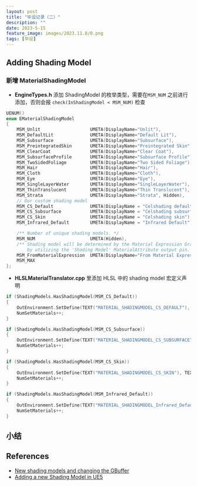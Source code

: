 ```yaml
---
layout: post
title: "毕设记录（二）"
description: ""
date: 2023-5-15
feature_image: images/2023.11.8/0.png
tags: [毕设]
---
```


<!--more-->

## Adding Shading Model

### 新增 MaterialShadingModel

- **EngineTypes.h** 添加 ShadingModel 的枚举类型，需要在`MSM_NUM` 之前进行添加，否则会报 `check(InShadingModel < MSM_NUM)` 检查
  
```C++
UENUM()
enum EMaterialShadingModel
{
	MSM_Unlit					UMETA(DisplayName="Unlit"),
	MSM_DefaultLit				UMETA(DisplayName="Default Lit"),
	MSM_Subsurface				UMETA(DisplayName="Subsurface"),
	MSM_PreintegratedSkin		UMETA(DisplayName="Preintegrated Skin"),
	MSM_ClearCoat				UMETA(DisplayName="Clear Coat"),
	MSM_SubsurfaceProfile		UMETA(DisplayName="Subsurface Profile"),
	MSM_TwoSidedFoliage			UMETA(DisplayName="Two Sided Foliage"),
	MSM_Hair					UMETA(DisplayName="Hair"),
	MSM_Cloth					UMETA(DisplayName="Cloth"),
	MSM_Eye						UMETA(DisplayName="Eye"),
	MSM_SingleLayerWater		UMETA(DisplayName="SingleLayerWater"),
	MSM_ThinTranslucent			UMETA(DisplayName="Thin Translucent"),
	MSM_Strata					UMETA(DisplayName="Strata", Hidden),
	// Our custom shading model
	MSM_CS_Default				UMETA(DisplayName = "Celshading default"),
	MSM_CS_Subsurface			UMETA(DisplayName = "Celshading subsurface"),
	MSM_CS_Skin					UMETA(DisplayName = "Celshading skin"),
	MSM_Infrared_Default		UMETA(DisplayName = "Infrared Default"),

	/** Number of unique shading models. */
	MSM_NUM						UMETA(Hidden),
	/** Shading model will be determined by the Material Expression Graph,
		by utilizing the 'Shading Model' MaterialAttribute output pin. */
	MSM_FromMaterialExpression	UMETA(DisplayName="From Material Expression"),
	MSM_MAX
};
```

- **HLSLMaterialTranslator.cpp** 里添加 HLSL 中的 shading model 宏定义声明

```C++
if (ShadingModels.HasShadingModel(MSM_CS_Default))
{
	OutEnvironment.SetDefine(TEXT("MATERIAL_SHADINGMODEL_CS_DEFAULT"), TEXT("1"));
	NumSetMaterials++;
}

if (ShadingModels.HasShadingModel(MSM_CS_Subsurface))
{
	OutEnvironment.SetDefine(TEXT("MATERIAL_SHADINGMODEL_CS_SUBSURFACE"), TEXT("1"));
	NumSetMaterials++;
}

if (ShadingModels.HasShadingModel(MSM_CS_Skin))
{
	OutEnvironment.SetDefine(TEXT("MATERIAL_SHADINGMODEL_CS_SKIN"), TEXT("1"));
	NumSetMaterials++;
}

if (ShadingModels.HasShadingModel(MSM_Infrared_Default))
{
	OutEnvironment.SetDefine(TEXT("MATERIAL_SHADINGMODEL_Infrared_Default"), TEXT("1"));
	NumSetMaterials++;
}
```

## 小结

## References

- [New shading models and changing the GBuffer](https://dev.epicgames.com/community/learning/tutorials/2R5x/unreal-engine-new-shading-models-and-changing-the-gbuffer?locale=ru-ru)
- [Adding a new Shading Model in UE5](https://zhuanlan.zhihu.com/p/553585780)
